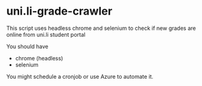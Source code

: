 # uni.li-grade-crawler
This script uses headless chrome and selenium to check if new grades are online from uni.li student portal

You should have

* chrome (headless)
* selenium

You might schedule a cronjob or use Azure to automate it.
